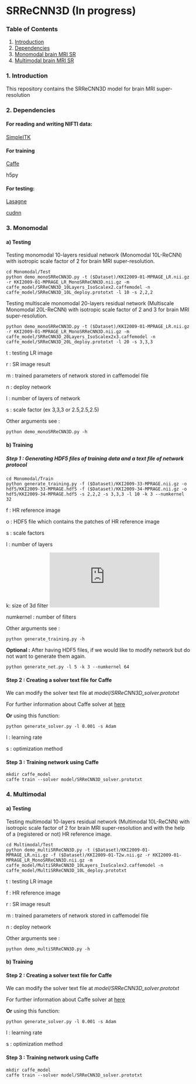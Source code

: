 # SRReCNN3D (In progress)


### Table of Contents
1. [Introduction](#introduction)
1. [Dependencies](#dependencies)
1. [Monomodal brain MRI SR](#monomodal)
1. [Multimodal brain MRI SR](#multimodal)

### 1. Introduction
This repository contains the SRReCNN3D model for brain MRI super-resolution

### 2. Dependencies

#### For reading and writing NIFTI data:
[SimpleITK](https://itk.org/Wiki/SimpleITK/GettingStarted)

#### For training
[Caffe](https://github.com/BVLC/caffe/)

h5py

#### For testing:
[Lasagne](https://lasagne.readthedocs.io/en/latest/)

[cudnn](https://developer.nvidia.com/cudnn)

### 3. Monomodal

#### a) Testing

Testing monomodal 10-layers residual network (Monomodal 10L-ReCNN) with isotropic scale factor of 2 for brain MRI super-resolution.

```
cd Monomodal/Test
python demo_monoSRReCNN3D.py -t ($Dataset)/KKI2009-01-MPRAGE_LR.nii.gz -r KKI2009-01-MPRAGE_LR_MonoSRReCNN3D.nii.gz -m caffe_model/SRReCNN3D_10Layers_IsoScalex2.caffemodel -n caffe_model/SRReCNN3D_10L_deploy.prototxt -l 10 -s 2,2,2
```
Testing multiscale monomodal 20-layers residual network (Multiscale Monomodal 20L-ReCNN) with isotropic scale factor of 2 and 3 for brain MRI super-resolution.

```
python demo_monoSRReCNN3D.py -t ($Dataset)/KKI2009-01-MPRAGE_LR.nii.gz -r KKI2009-01-MPRAGE_LR_MonoSRReCNN3D.nii.gz -m caffe_model/SRReCNN3D_20Layers_IsoScalex2x3.caffemodel -n caffe_model/SRReCNN3D_20L_deploy.prototxt -l 20 -s 3,3,3

```
t : testing LR image

r : SR image result

m : trained parameters of network stored in caffemodel file

n : deploy network

l : number of layers of network

s : scale factor (ex 3,3,3 or 2.5,2.5,2.5)

Other arguments see : 
```
python demo_monoSRReCNN3D.py -h
```

#### b) Training
##### Step 1 : Generating HDF5 files of training data and a text file of network protocol
```
cd Monomodal/Train
python generate_training.py -f ($Dataset)/KKI2009-33-MPRAGE.nii.gz -o hdf5/KKI2009-33-MPRAGE.hdf5 -f ($Dataset)/KKI2009-34-MPRAGE.nii.gz -o hdf5/KKI2009-34-MPRAGE.hdf5 -s 2,2,2 -s 3,3,3 -l 10 -k 3 --numkernel 32
```
f : HR reference image

o : HDF5 file which contains the patches of HR reference image

s : scale factors

l : number of layers

k: size of 3d filter ![](https://latex.codecogs.com/gif.latex?k%20%5Ctimes%20k%20%5Ctimes%20k)

numkernel : number of filters

Other arguments see : 
```
python generate_training.py -h
```

**Optional :** After having HDF5 files, if we would like to modify network but do not want to generate them again.

```
python generate_net.py -l 5 -k 3 --numkernel 64
```

#### Step 2 : Creating a solver text file for Caffe
We can modify the solver text file at *model/SRReCNN3D_solver.prototxt*

For further information about Caffe solver at [here](http://caffe.berkeleyvision.org/tutorial/solver.html)

**Or** using this function:
```
python generate_solver.py -l 0.001 -s Adam
```
l : learning rate

s : optimization method

#### Step 3 : Training network using Caffe
```
mkdir caffe_model
caffe train --solver model/SRReCNN3D_solver.prototxt
```


### 4. Multimodal

#### a) Testing

Testing multimodal 10-layers residual network (Multimodal 10L-ReCNN) with isotropic scale factor of 2 for brain MRI super-resolution and with the help of a (registered or not) HR reference image.

```
cd Multimodal/Test
python demo_multiSRReCNN3D.py -t ($Dataset)/KKI2009-01-MPRAGE_LR.nii.gz -f ($Dataset)/KKI2009-01-T2w.nii.gz -r KKI2009-01-MPRAGE_LR_MonoSRReCNN3D.nii.gz -m caffe_model/MultiSRReCNN3D_10Layers_IsoScalex2.caffemodel -n caffe_model/MultiSRReCNN3D_10L_deploy.prototxt
```
t : testing LR image

f : HR reference image

r : SR image result

m : trained parameters of network stored in caffemodel file

n : deploy network

Other arguments see : 
```
python demo_multiSRReCNN3D.py -h
```

#### b) Training


#### Step 2 : Creating a solver text file for Caffe
We can modify the solver text file at *model/SRReCNN3D_solver.prototxt*

For further information about Caffe solver at [here](http://caffe.berkeleyvision.org/tutorial/solver.html)

**Or** using this function:
```
python generate_solver.py -l 0.001 -s Adam
```
l : learning rate

s : optimization method

#### Step 3 : Training network using Caffe
```
mkdir caffe_model
caffe train --solver model/SRReCNN3D_solver.prototxt
```

